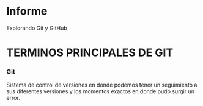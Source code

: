 # Informe
Explorando Git y GitHub
<h1>TERMINOS PRINCIPALES DE GIT</h1>
<h3>Git</h3>
<p>Sistema de control de versiones en donde podemos tener un seguimiento a sus diferentes versiones y los momentos exactos en donde pudo surgir un error.</p>
